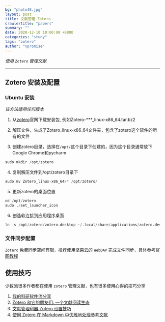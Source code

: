 ```yaml
---
bg: "photo48.jpg"
layout: post
title: 文献管理 Zotero
crawlertitle: "papers"
summary: ""
date: 2020-12-10 10:00:00 +0800
categories: "study"
tags: "zotero"
author: "vpromise"
---
```


*使用 `Zotero` 管理文献*
 
---

## Zotero 安装及配置

### Ubuntu 安装
*该方法适用任何版本*

1. 从[zotero](https://www.zotero.org/)官网下载安装包, 例如Zotero-***_linux-x86_64.tar.bz2

2. 解压文件，生成了Zotero_linux-x86_64文件夹，包含了zotero这个软件的所有的文件

3. 创建zotero目录，选择在`/opt/`这个目录下创建的，因为这个目录通常放下Google Chrome和pycharm

```python
sudo mkdir /opt/zotero
```
4. 复制解压文件到/opt/zotero目录下
```python
sudo mv Zotero_linux-x86_64/* /opt/zotero/
```
5. 更新zotero的桌面位置
```python
cd /opt/zotero
sudo ./set_launcher_icon
```
6. 创造软连接到应用程序桌面
```python
ln -s /opt/zotero/zotero.desktop ~/.local/share/applications/zotero.desktop
```

### 文件同步配置

`Zotero` 免费同步空间有限，推荐使用坚果云的 `WebDAV` 完成文件同步，具体参考[官网教程](https://help.jianguoyun.com/?p=2064)

## 使用技巧
少数派很多作者都在使用 `zotero` 管理文献，也有很多使用心得的技巧分享

1. [我的科研软件流分享](https://sspai.com/post/63830)
2. [Zotero 和它的朋友们: 一个文献阅读生态](https://sspai.com/post/57943)
3. [文献管理利器 Zotero 设置技巧](https://sspai.com/post/59035)
4. [使用 Zotero 在 Markdown 中优雅地处理参考文献](https://sspai.com/post/60825)